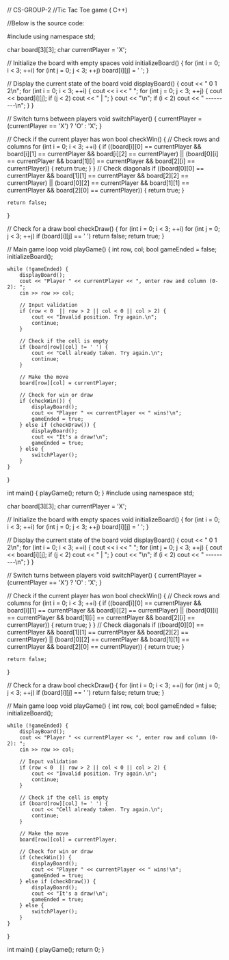 // CS-GROUP-2
//Tic Tac Toe game ( C++)

//Below is the source code:

#include <iostream>
using namespace std;

char board[3][3];
char currentPlayer = 'X';

// Initialize the board with empty spaces
void initializeBoard() {
    for (int i = 0; i < 3; ++i)
        for (int j = 0; j < 3; ++j)
            board[i][j] = ' ';
}

// Display the current state of the board
void displayBoard() {
    cout << "  0   1   2\n";
    for (int i = 0; i < 3; ++i) {
        cout << i << " ";
        for (int j = 0; j < 3; ++j) {
            cout << board[i][j];
            if (j < 2) cout << " | ";
        }
        cout << "\n";
        if (i < 2) cout << "  ---------\n";
    }
}

// Switch turns between players
void switchPlayer() {
    currentPlayer = (currentPlayer == 'X') ? 'O' : 'X';
}

// Check if the current player has won
bool checkWin() {
    // Check rows and columns
    for (int i = 0; i < 3; ++i) {
        if ((board[i][0] == currentPlayer &&
             board[i][1] == currentPlayer &&
             board[i][2] == currentPlayer) ||
            (board[0][i] == currentPlayer &&
             board[1][i] == currentPlayer &&
             board[2][i] == currentPlayer)) {
            return true;
        }
    }
    // Check diagonals
    if ((board[0][0] == currentPlayer &&
         board[1][1] == currentPlayer &&
         board[2][2] == currentPlayer) ||
        (board[0][2] == currentPlayer &&
         board[1][1] == currentPlayer &&
         board[2][0] == currentPlayer)) {
        return true;
    }

    return false;
}

// Check for a draw
bool checkDraw() {
    for (int i = 0; i < 3; ++i)
        for (int j = 0; j < 3; ++j)
            if (board[i][j] == ' ')
                return false;
    return true;
}

// Main game loop
void playGame() {
    int row, col;
    bool gameEnded = false;
    initializeBoard();

    while (!gameEnded) {
        displayBoard();
        cout << "Player " << currentPlayer << ", enter row and column (0-2): ";
        cin >> row >> col;

        // Input validation
        if (row < 0  || row > 2 || col < 0 || col > 2) {
            cout << "Invalid position. Try again.\n";
            continue;
        }

        // Check if the cell is empty
        if (board[row][col] != ' ') {
            cout << "Cell already taken. Try again.\n";
            continue;
        }

        // Make the move
        board[row][col] = currentPlayer;

        // Check for win or draw
        if (checkWin()) {
            displayBoard();
            cout << "Player " << currentPlayer << " wins!\n";
            gameEnded = true;
        } else if (checkDraw()) {
            displayBoard();
            cout << "It's a draw!\n";
            gameEnded = true;
        } else {
            switchPlayer();
        }
    }
}

int main() {
    playGame();
    return 0;
}
#include <iostream>
using namespace std;

char board[3][3];
char currentPlayer = 'X';

// Initialize the board with empty spaces
void initializeBoard() {
    for (int i = 0; i < 3; ++i)
        for (int j = 0; j < 3; ++j)
            board[i][j] = ' ';
}

// Display the current state of the board
void displayBoard() {
    cout << "  0   1   2\n";
    for (int i = 0; i < 3; ++i) {
        cout << i << " ";
        for (int j = 0; j < 3; ++j) {
            cout << board[i][j];
            if (j < 2) cout << " | ";
        }
        cout << "\n";
        if (i < 2) cout << "  ---------\n";
    }
}

// Switch turns between players
void switchPlayer() {
    currentPlayer = (currentPlayer == 'X') ? 'O' : 'X';
}

// Check if the current player has won
bool checkWin() {
    // Check rows and columns
    for (int i = 0; i < 3; ++i) {
        if ((board[i][0] == currentPlayer &&
             board[i][1] == currentPlayer &&
             board[i][2] == currentPlayer) ||
            (board[0][i] == currentPlayer &&
             board[1][i] == currentPlayer &&
             board[2][i] == currentPlayer)) {
            return true;
        }
    }
    // Check diagonals
    if ((board[0][0] == currentPlayer &&
         board[1][1] == currentPlayer &&
         board[2][2] == currentPlayer) ||
        (board[0][2] == currentPlayer &&
         board[1][1] == currentPlayer &&
         board[2][0] == currentPlayer)) {
        return true;
    }

    return false;
}

// Check for a draw
bool checkDraw() {
    for (int i = 0; i < 3; ++i)
        for (int j = 0; j < 3; ++j)
            if (board[i][j] == ' ')
                return false;
    return true;
}

// Main game loop
void playGame() {
    int row, col;
    bool gameEnded = false;
    initializeBoard();

    while (!gameEnded) {
        displayBoard();
        cout << "Player " << currentPlayer << ", enter row and column (0-2): ";
        cin >> row >> col;

        // Input validation
        if (row < 0  || row > 2 || col < 0 || col > 2) {
            cout << "Invalid position. Try again.\n";
            continue;
        }

        // Check if the cell is empty
        if (board[row][col] != ' ') {
            cout << "Cell already taken. Try again.\n";
            continue;
        }

        // Make the move
        board[row][col] = currentPlayer;

        // Check for win or draw
        if (checkWin()) {
            displayBoard();
            cout << "Player " << currentPlayer << " wins!\n";
            gameEnded = true;
        } else if (checkDraw()) {
            displayBoard();
            cout << "It's a draw!\n";
            gameEnded = true;
        } else {
            switchPlayer();
        }
    }
}

int main() {
    playGame();
    return 0;
}

